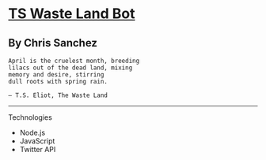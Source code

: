 # [TS Waste Land Bot](https://www.twitter.com/TSwasteland_bot)

## By **Chris Sanchez**

``` 
April is the cruelest month, breeding  
lilacs out of the dead land, mixing  
memory and desire, stirring  
dull roots with spring rain.

― T.S. Eliot, The Waste Land
```

 - - - 
Technologies 

* Node.js
* JavaScript 
* Twitter API

